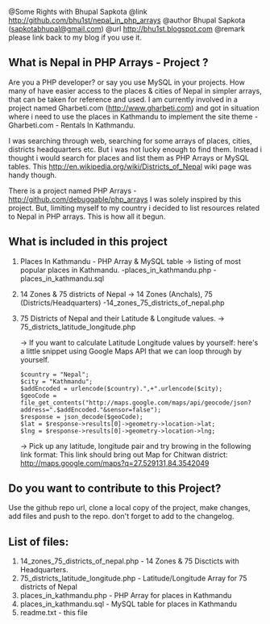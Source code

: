 
@Some Rights with Bhupal Sapkota
@link http://github.com/bhu1st/nepal_in_php_arrays
@author Bhupal Sapkota (sapkotabhupal@gmail.com)
@url http://bhu1st.blogspot.com
@remark please link back to my blog if you use it.

What is Nepal in PHP Arrays - Project ?
------------------------------------------

Are you a PHP developer? or say you use MySQL in your projects. How many of have easier access to the places & cities of Nepal in simpler arrays, that can be taken for reference and used. I am currently involved in a project named Gharbeti.com (http://www.gharbeti.com) and got in situation where i need to use the places in Kathmandu to implement the site theme - Gharbeti.com - Rentals In Kathmandu. 
 
I was searching through web, searching for some arrays of places, cities, districts headquarters etc. But i was not lucky enough to find them. Instead i thought i would search for places and list them as PHP Arrays or MySQL tables. This http://en.wikipedia.org/wiki/Districts_of_Nepal wiki page was handy though. 
 
There is a project named PHP Arrays - http://github.com/debuggable/php_arrays I was solely inspired by this project. But, limiting myself to my country i decided to list resources related to Nepal in PHP arrays. This is how all it begun. 
 

What is included in this project
--------------------------------

 1. Places In Kathmandu - PHP Array & MySQL table
 -> listing of most popular places in Kathmandu. 
	-places_in_kathmandu.php
	-places_in_kathmandu.sql	
 
 2. 14 Zones & 75 districts of Nepal 
 -> 14 Zones (Anchals), 75 (Districts/Headquarters)
	-14_zones_75_districts_of_nepal.php
 
 3. 75 Districts of Nepal and their Latitude & Longitude values. 
	-> 75_districts_latitude_longitude.php
	
	-> If you want to calculate Latitude Longitude values by yourself: here's a little snippet using Google Maps API that we can loop through by yourself.
	
		$country = "Nepal";
		$city = "Kathmandu";
		$addEncoded = urlencode($country).",+".urlencode($city);
		$geoCode = file_get_contents("http://maps.google.com/maps/api/geocode/json?address=".$addEncoded."&sensor=false");                    
		$response = json_decode($geoCode);
		$lat = $response->results[0]->geometry->location->lat;
		$lng = $response->results[0]->geometry->location->lng;
	-> Pick up any latitude, longitude pair and try browing in the following link format: 
		This link should bring out Map for Chitwan district: http://maps.google.com/maps?q=27.529131,84.3542049

Do you want to contribute to this Project? 
------------------------------------------
Use the github repo url, clone a local copy of the project, make changes, add files and push to the repo. don't forget to add to the changelog.


List of files:
---------------
1. 14_zones_75_districts_of_nepal.php - 14 Zones & 75 Discticts with Headquarters. 
2. 75_districts_latitude_longitude.php - Latitude/Longitude Array for 75 districts of Nepal
3. places_in_kathmandu.php - PHP Array for places in Kathmandu
4. places_in_kathmandu.sql - MySQL table for places in Kathmandu
5. readme.txt - this file 


